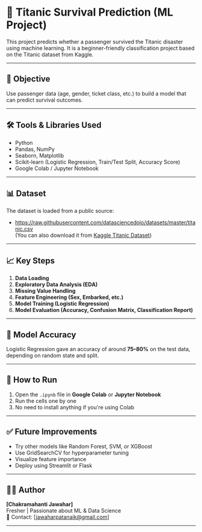 # 🚢 Titanic Survival Prediction (ML Project)

This project predicts whether a passenger survived the Titanic disaster using machine learning.
It is a beginner-friendly classification project based on the Titanic dataset from Kaggle.

---

## 📌 Objective

Use passenger data (age, gender, ticket class, etc.) to build a model that can predict survival outcomes.

---

## 🛠️ Tools & Libraries Used

- Python
- Pandas, NumPy
- Seaborn, Matplotlib
- Scikit-learn (Logistic Regression, Train/Test Split, Accuracy Score)
- Google Colab / Jupyter Notebook

---

## 📊 Dataset

The dataset is loaded from a public source:

- https://raw.githubusercontent.com/datasciencedojo/datasets/master/titanic.csv  
(You can also download it from [Kaggle Titanic Dataset](https://www.kaggle.com/competitions/titanic))

---

## 📈 Key Steps

1. **Data Loading**
2. **Exploratory Data Analysis (EDA)**
3. **Missing Value Handling**
4. **Feature Engineering (Sex, Embarked, etc.)**
5. **Model Training (Logistic Regression)**
6. **Model Evaluation (Accuracy, Confusion Matrix, Classification Report)**

---

## 🎯 Model Accuracy

Logistic Regression gave an accuracy of around **75–80%** on the test data, depending on random state and split.

---

## 📁 How to Run

1. Open the `.ipynb` file in **Google Colab** or **Jupyter Notebook**
2. Run the cells one by one
3. No need to install anything if you're using Colab

---

## ✅ Future Improvements

- Try other models like Random Forest, SVM, or XGBoost
- Use GridSearchCV for hyperparameter tuning
- Visualize feature importance
- Deploy using Streamlit or Flask

---

## 🙋‍♂️ Author

**[Chakramahanti Jawahar]**  
Fresher | Passionate about ML & Data Science  
📧 Contact: [jawaharpatanaik@gmail.com]

---



